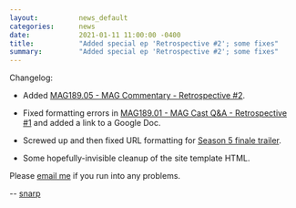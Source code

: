 ```yaml
---
layout:          news_default
categories:      news
date:            2021-01-11 11:00:00 -0400
title:           "Added special ep 'Retrospective #2'; some fixes"
summary:         "Added special ep 'Retrospective #2'; some fixes"
---
```


Changelog:

* Added [MAG189.05 - MAG Commentary - Retrospective #2]({{site.baseurl}}/special/18905-commentary-retrospective-2.html).

* Fixed formatting errors in [MAG189.01 - MAG Cast Q&A - Retrospective #1]({{site.baseurl}}/special/18901-magcastq-a-retrospective-1.html) and added a link to a Google Doc.

* Screwed up and then fixed URL formatting for [Season 5 finale trailer]({{site.baseurl}}/trailer/episode/18906.html).

* Some hopefully-invisible cleanup of the site template HTML.

Please [email me](mailto:snarp@snarp.work) if you run into any problems.

-- [snarp](http://snarp.tumblr.com/)